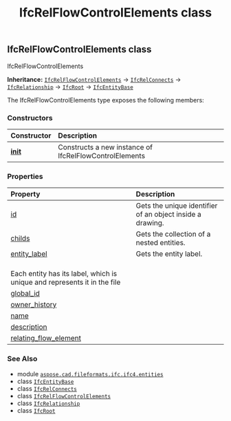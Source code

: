 ﻿---
title: IfcRelFlowControlElements class
second_title: Aspose.CAD for Python via .NET API References
description: 
type: docs
weight: 5530
url: /python-net/aspose.cad.fileformats.ifc.ifc4.entities/ifcrelflowcontrolelements/
is_root: false
---

## IfcRelFlowControlElements class

IfcRelFlowControlElements



**Inheritance:** [`IfcRelFlowControlElements`](/cad/python-net/aspose.cad.fileformats.ifc.ifc4.entities/ifcrelflowcontrolelements) → 
[`IfcRelConnects`](/cad/python-net/aspose.cad.fileformats.ifc.ifc4.entities/ifcrelconnects) → 
[`IfcRelationship`](/cad/python-net/aspose.cad.fileformats.ifc.ifc4.entities/ifcrelationship) → 
[`IfcRoot`](/cad/python-net/aspose.cad.fileformats.ifc.ifc4.entities/ifcroot) → 
[`IfcEntityBase`](/cad/python-net/aspose.cad.fileformats.ifc/ifcentitybase)



The IfcRelFlowControlElements type exposes the following members:

### Constructors
| Constructor | Description |
| :- | :- |
| [__init__](/cad/python-net/aspose.cad.fileformats.ifc.ifc4.entities/ifcrelflowcontrolelements/__init__/#) | Constructs a new instance of IfcRelFlowControlElements |


### Properties
| Property | Description |
| :- | :- |
| [id](/cad/python-net/aspose.cad.fileformats.ifc.ifc4.entities/ifcrelflowcontrolelements/id) | Gets the unique identifier of an object inside a drawing. |
| [childs](/cad/python-net/aspose.cad.fileformats.ifc.ifc4.entities/ifcrelflowcontrolelements/childs) | Gets the collection of a nested entities. |
| [entity_label](/cad/python-net/aspose.cad.fileformats.ifc.ifc4.entities/ifcrelflowcontrolelements/entity_label) | Gets the entity label.<br/>Each entity has its label, which is unique and represents it in the file |
| [global_id](/cad/python-net/aspose.cad.fileformats.ifc.ifc4.entities/ifcrelflowcontrolelements/global_id) |  |
| [owner_history](/cad/python-net/aspose.cad.fileformats.ifc.ifc4.entities/ifcrelflowcontrolelements/owner_history) |  |
| [name](/cad/python-net/aspose.cad.fileformats.ifc.ifc4.entities/ifcrelflowcontrolelements/name) |  |
| [description](/cad/python-net/aspose.cad.fileformats.ifc.ifc4.entities/ifcrelflowcontrolelements/description) |  |
| [relating_flow_element](/cad/python-net/aspose.cad.fileformats.ifc.ifc4.entities/ifcrelflowcontrolelements/relating_flow_element) |  |



### See Also
* module [`aspose.cad.fileformats.ifc.ifc4.entities`](..)
* class [`IfcEntityBase`](/cad/python-net/aspose.cad.fileformats.ifc/ifcentitybase)
* class [`IfcRelConnects`](/cad/python-net/aspose.cad.fileformats.ifc.ifc4.entities/ifcrelconnects)
* class [`IfcRelFlowControlElements`](/cad/python-net/aspose.cad.fileformats.ifc.ifc4.entities/ifcrelflowcontrolelements)
* class [`IfcRelationship`](/cad/python-net/aspose.cad.fileformats.ifc.ifc4.entities/ifcrelationship)
* class [`IfcRoot`](/cad/python-net/aspose.cad.fileformats.ifc.ifc4.entities/ifcroot)
